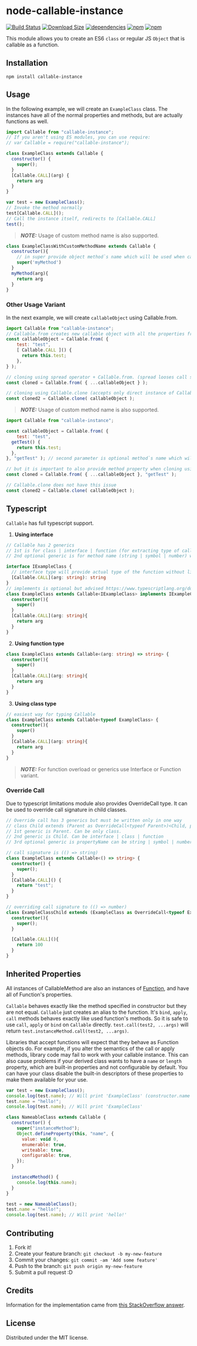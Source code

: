 # node-callable-instance

[![Build Status](https://img.shields.io/github/actions/workflow/status/CGamesPlay/node-callable-instance/node.js.yml?branch=master)](https://github.com/CGamesPlay/node-callable-instance/actions/workflows/node.js.yml) [![Download Size](https://img.shields.io/bundlephobia/min/callable-instance.svg?style=flat)](https://bundlephobia.com/package/callable-instance@latest) [![dependencies](https://img.shields.io/badge/dependencies-none-brightgreen)](https://www.npmjs.com/package/callable-instance?activeTab=dependencies) [![npm](https://img.shields.io/npm/v/callable-instance)](https://www.npmjs.com/package/callable-instance) [![npm](https://img.shields.io/npm/dw/callable-instance)](https://www.npmjs.com/package/callable-instance)

This module allows you to create an ES6 `class` or regular JS `Object` that is callable as a function.

## Installation

```
npm install callable-instance
```

## Usage

In the following example, we will create an `ExampleClass` class. The instances have all of the normal properties and methods, but are actually functions as well.

```javascript
import Callable from "callable-instance";
// If you aren't using ES modules, you can use require:
// var Callable = require("callable-instance");

class ExampleClass extends Callable {
  constructor() {
    super();
  }
  [Callable.CALL](arg) {
    return arg
  }
}

var test = new ExampleClass();
// Invoke the method normally
test[Callable.CALL]();
// Call the instance itself, redirects to [Callable.CALL]
test();
```
> **_NOTE:_**  Usage of custom method name is also supported.

```javascript
class ExampleClassWithCustomMethodName extends Callable {
  constructor(){
    // in super provide object method`s name which will be used when calling object
    super('myMethod')
  }
  myMethod(arg){
    return arg
  }
}
```

### Other Usage Variant
In the next example, we will create `callableObject` using Callable.from.

```javascript
import Callable from "callable-instance";
// Callable.from creates new callable object with all the properties from source object
const callableObject = Callable.from( {
	test: "test",
	[ Callable.CALL ]() {
	  return this.test;
	},
} );

// cloning using spread operator + Callable.from. (spread looses call signature so it is important to call Callable.from again)
const cloned = Callable.from( { ...callableObject } );

// cloning using Callable.clone (accepts only direct instance of Callable. e.g. made with Callable.from)
const cloned2 = Callable.clone( callableObject );
```
> **_NOTE:_**  Usage of custom method name is also supported.

```javascript
import Callable from "callable-instance";

const callableObject = Callable.from( {
	test: "test",
  getTest() {
    return this.test;
  },
}, "getTest" ); // second parameter is optional method`s name which will be used when calling object

// but it is important to also provide method property when cloning using spread + Callable.from
const cloned = Callable.from( { ...callableObject }, "getTest" );

// Callable.clone does not have this issue
const cloned2 = Callable.clone( callableObject );
```

## Typescript


`Callable` has full typescript support.

1. **Using interface**

```typescript
// Callable has 2 generics
// 1st is for class | interface | function (for extracting type of call signature)
// 2nd optional generic is for method name (string | symbol | number) which will be used as type of call signature from 1st generic (defaults to Callable.CALL)

interface IExampleClass {
  // interface type will provide actual type of the function without limitations
  [Callable.CALL](arg: string): string
}
// implements is optional but advised https://www.typescriptlang.org/docs/handbook/interfaces.html
class ExampleClass extends Callable<IExampleClass> implements IExampleClass {
  constructor(){
    super()
  }
  [Callable.CALL](arg: string){
    return arg
  }
}
```

2. **Using function type**
```typescript
class ExampleClass extends Callable<(arg: string) => string> {
  constructor(){
    super()
  }
  [Callable.CALL](arg: string){
    return arg
  }
}
```

3. **Using class type**
```typescript
// easiest way for typing Callable
class ExampleClass extends Callable<typeof ExampleClass> {
  constructor(){
    super()
  }
  [Callable.CALL](arg: string){
    return arg
  }
}
```
> **_NOTE:_**  For function overload or generics use Interface or Function variant.

### **Override Call**

Due to typescript limitations module also provides OverrideCall type.
It can be used to override call signature in child classes.

```typescript
// Override call has 3 generics but must be written only in one way
// class Child extends (Parent as OverrideCall<typeof Parent>)<Child, propertyName>
// 1st generic is Parent. Can be only class.
// 2nd generic is Child. Can be interface | class | function
// 3rd optional generic is propertyName can be string | symbol | number. defaults to Callable.CALL

// call signature is (() => string)
class ExampleClass extends Callable<() => string> {
  constructor() {
    super();
  }
  [Callable.CALL]() {
    return "test";
  }
}

// overriding call signature to (() => number)
class ExampleClassChild extends (ExampleClass as OverrideCall<typeof ExampleClass>)<() => number> {
  constructor(){
    super();
  }

  [Callable.CALL](){
    return 100
  }
}
```

## Inherited Properties

All instances of CallableMethod are also an instances of [Function](https://developer.mozilla.org/en-US/docs/Web/JavaScript/Reference/Global_Objects/Function), and have all of Function's properties.

`Callable` behaves exactly like the method specified in constructor but they are not equal. `Callable` just creates an alias to the function. It's `bind`, `apply`, `call` methods behaves exactly like used function's methods. So it is safe to use `call`, `apply` or `bind` on `Callable` directly. `test.call(test2, ...args)` will return `test.instanceMethod.call(test2, ...args)`.

Libraries that accept functions will expect that they behave as Function objects do. For example, if you alter the semantics of the call or apply methods, library code may fail to work with your callable instance. This can also cause problems if your derived class wants to have a `name` or `length` property, which are built-in properties and not configurable by default. You can have your class disable the built-in descriptors of these properties to make them available for your use.

```javascript
var test = new ExampleClass();
console.log(test.name); // Will print 'ExampleClass' (constructor.name is used by default)
test.name = "hello!";
console.log(test.name); // Will print 'ExampleClass'

class NameableClass extends Callable {
  constructor() {
    super("instanceMethod");
    Object.defineProperty(this, "name", {
      value: void 0,
      enumerable: true,
      writeable: true,
      configurable: true,
    });
  }

  instanceMethod() {
    console.log(this.name);
  }
}

test = new NameableClass();
test.name = "hello!";
console.log(test.name); // Will print 'hello!'
```

## Contributing

1. Fork it!
2. Create your feature branch: `git checkout -b my-new-feature`
3. Commit your changes: `git commit -am 'Add some feature'`
4. Push to the branch: `git push origin my-new-feature`
5. Submit a pull request :D

## Credits

Information for the implementation came from [this StackOverflow answer](http://stackoverflow.com/a/36871498/123899).

## License

Distributed under the MIT license.

